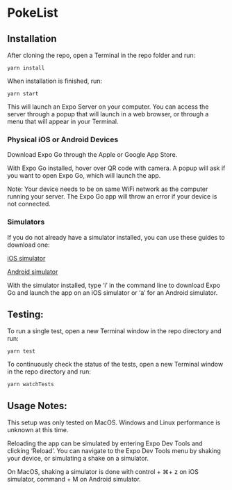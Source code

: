 # PokeList

## Installation

After cloning the repo, open a Terminal in the repo folder and run:

```
yarn install
```

When installation is finished, run:

```
yarn start
```

This will launch an Expo Server on your computer. You can access the server through a popup that will launch in a web browser, or through a menu that will appear in your Terminal.

### Physical iOS or Android Devices

Download Expo Go through the Apple or Google App Store.

With Expo Go installed, hover over QR code with camera. A popup will ask if you want to open Expo Go, which will launch the app.

Note: Your device needs to be on same WiFi network as the computer running your server. The Expo Go app will throw an error if your device is not connected.

### Simulators

If you do not already have a simulator installed, you can use these guides to download one:

[iOS simulator](https://developer.apple.com/library/archive/documentation/IDEs/Conceptual/iOS_Simulator_Guide/GettingStartedwithiOSSimulator/GettingStartedwithiOSSimulator.html)

[Android simulator](https://www.alphr.com/run-android-emulator/)

With the simulator installed, type ‘i’ in the command line to download Expo Go and launch the app on an iOS simulator or ‘a’ for an Android simulator. 


## Testing:

To run a single test, open a new Terminal window in the repo directory and run:

```
yarn test
```

To continuously check the status of the tests, open a new Terminal window in the repo directory and run:

```
yarn watchTests 
```

## Usage Notes:

This setup was only tested on MacOS. Windows and Linux performance is unknown at this time.

Reloading the app can be simulated by entering Expo Dev Tools and clicking ‘Reload’. 
You can navigate to the Expo Dev Tools menu by shaking your device, or simulating a shake on a simulator. 

On MacOS, shaking a simulator is done with control + ⌘+ z on iOS simulator, command + M on Android simulator.
